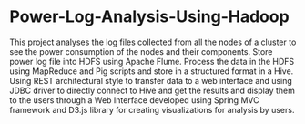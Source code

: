 # Power-Log-Analysis-Using-Hadoop

This project analyses the log files collected from all the nodes of a cluster to see the power consumption of the nodes and their components. Store power log file into HDFS using Apache Flume. Process the data in the HDFS using MapReduce and Pig scripts and store in a structured format in a Hive. Using REST architectural style   to transfer data to a web interface and using JDBC driver to directly connect to Hive and get the results and display them to the users through a Web Interface developed using Spring MVC framework and D3.js library for creating visualizations for analysis by users.
